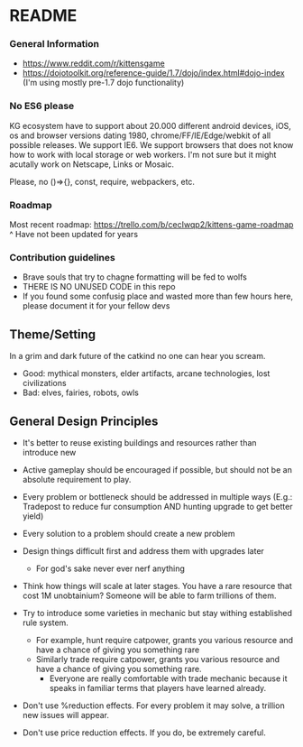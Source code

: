 # README #

### General Information ###

* https://www.reddit.com/r/kittensgame
* https://dojotoolkit.org/reference-guide/1.7/dojo/index.html#dojo-index (I'm using mostly pre-1.7 dojo functionality)

### No ES6 please ###

KG ecosystem have to support about 20.000 different android devices, iOS, os and browser versions dating 1980, chrome/FF/IE/Edge/webkit of all possible releases.
We support IE6. We support browsers that does not know how to work with local storage or web workers. I'm not sure but it might acutally work on Netscape, Links or Mosaic.

Please, no ()=>{}, const, require, webpackers, etc.

### Roadmap ###

Most recent roadmap: https://trello.com/b/cecIwqp2/kittens-game-roadmap
^
Have not been updated for years

### Contribution guidelines ###

* Brave souls that try to chagne formatting will be fed to wolfs
* THERE IS NO UNUSED CODE in this repo
* If you found some confusig place and wasted more than few hours here, please document it for your fellow devs

## Theme/Setting ##

In a grim and dark future of the catkind no one can hear you scream.

* Good: mythical monsters, elder artifacts, arcane technologies, lost civilizations
* Bad: elves, fairies, robots, owls

## General Design Principles ##

* It's better to reuse existing buildings and resources rather than introduce new
* Active gameplay should be encouraged if possible, but should not be an absolute requirement to play.
* Every problem or bottleneck should be addressed in multiple ways
(E.g.: Tradepost to reduce fur consumption AND hunting upgrade to get better yield)
* Every solution to a problem should create a new problem

* Design things difficult first and address them with upgrades later
    * For god's sake never ever nerf anything

* Think how things will scale at later stages. You have a rare resource that cost 1M unobtainium? 
Someone will be able to farm trillions of them.

* Try to introduce some varieties in mechanic but stay withing established rule system.
    * For example, hunt require catpower, grants you various resource and have a chance of giving you something rare
    * Similarly trade require catpower, grants you various resource and have a chance of giving you something rare.
        * Everyone are really comfortable with trade mechanic because it speaks in familiar terms that players have learned already.

* Don't use %reduction effects. For every problem it may solve, a trillion new issues will appear.
* Don't use price reduction effects. If you do, be extremely careful.